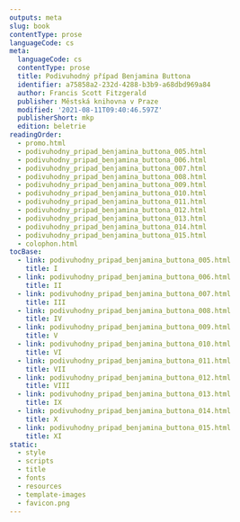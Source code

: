 ```yaml
---
outputs: meta
slug: book
contentType: prose
languageCode: cs
meta:
  languageCode: cs
  contentType: prose
  title: Podivuhodný případ Benjamina Buttona
  identifier: a75858a2-232d-4288-b3b9-a68dbd969a84
  author: Francis Scott Fitzgerald
  publisher: Městská knihovna v Praze
  modified: '2021-08-11T09:40:46.597Z'
  publisherShort: mkp
  edition: beletrie
readingOrder:
  - promo.html
  - podivuhodny_pripad_benjamina_buttona_005.html
  - podivuhodny_pripad_benjamina_buttona_006.html
  - podivuhodny_pripad_benjamina_buttona_007.html
  - podivuhodny_pripad_benjamina_buttona_008.html
  - podivuhodny_pripad_benjamina_buttona_009.html
  - podivuhodny_pripad_benjamina_buttona_010.html
  - podivuhodny_pripad_benjamina_buttona_011.html
  - podivuhodny_pripad_benjamina_buttona_012.html
  - podivuhodny_pripad_benjamina_buttona_013.html
  - podivuhodny_pripad_benjamina_buttona_014.html
  - podivuhodny_pripad_benjamina_buttona_015.html
  - colophon.html
tocBase:
  - link: podivuhodny_pripad_benjamina_buttona_005.html
    title: I
  - link: podivuhodny_pripad_benjamina_buttona_006.html
    title: II
  - link: podivuhodny_pripad_benjamina_buttona_007.html
    title: III
  - link: podivuhodny_pripad_benjamina_buttona_008.html
    title: IV
  - link: podivuhodny_pripad_benjamina_buttona_009.html
    title: V
  - link: podivuhodny_pripad_benjamina_buttona_010.html
    title: VI
  - link: podivuhodny_pripad_benjamina_buttona_011.html
    title: VII
  - link: podivuhodny_pripad_benjamina_buttona_012.html
    title: VIII
  - link: podivuhodny_pripad_benjamina_buttona_013.html
    title: IX
  - link: podivuhodny_pripad_benjamina_buttona_014.html
    title: X
  - link: podivuhodny_pripad_benjamina_buttona_015.html
    title: XI
static:
  - style
  - scripts
  - title
  - fonts
  - resources
  - template-images
  - favicon.png
---
```

